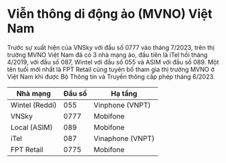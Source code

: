 # Viễn thông di động ảo (MVNO) Việt Nam

Trước sự xuất hiện của VNSky với đầu số 0777 vào tháng 7/2023, trên thị trường MVNO Việt Nam đã có 3 nhà mạng ảo, đầu tiên là iTel hồi tháng 4/2019, với đầu số 087, Wintel với đầu số 055 và ASIM với đầu số 089. Một tên tuổi mới nhất là FPT Retail cũng tuyên bố tham gia thị trường MVNO ở Việt Nam khi được Bộ Thông tin và Truyền thông cấp phép tháng 6/2023.

|  Nhà mạng | Đầu số  | Hạ tầng |
| ------------ | ------------ | ------------ |
| Wintel (Reddi)  | 055  | Vinphone (VNPT) |
| VNSky  | 0777  | Mobifone |
| Local (ASIM) | 089 | Mobifone |
| iTel | 087 | Vinaphone (VNPT) |
| FPT Retail | 0775 | Mobifone |
